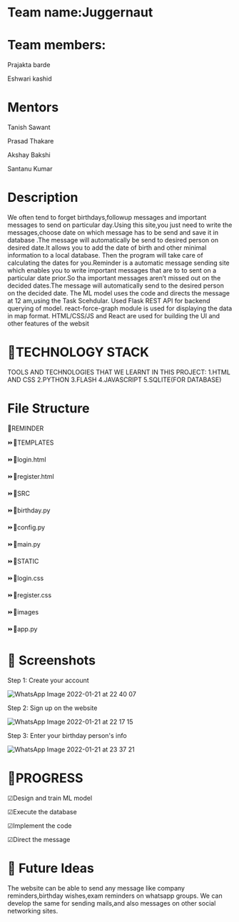 # Team name:Juggernaut

# Team members:

Prajakta barde

Eshwari kashid

# Mentors

Tanish Sawant

Prasad Thakare

Akshay Bakshi

Santanu Kumar



# Description

We often tend to forget birthdays,followup messages and important messages to send on particular day.Using this site,you just need to write the messages,choose date on which message has to be send  and save it in database .The message will automatically be send to desired person on desired date.It allows you to add the date of birth and other minimal information to a local database. Then the program will take care of calculating the dates for you.Reminder is a automatic message sending site which enables you to write important messages that are to to sent on a particular date prior.So tha important messages aren’t missed out on the decided dates.The message will automatically send to the desired person on the decided date.
The ML model uses the code and directs the message at 12 am,using the Task Scehdular. 
Used Flask REST API for backend querying of model.
react-force-graph module is used for displaying the data in map format.
HTML/CSS/JS and React are used for building the UI and other features of the websit





# 🥢TECHNOLOGY STACK
TOOLS AND TECHNOLOGIES THAT WE LEARNT IN THIS PROJECT:
1.HTML AND CSS
2.PYTHON
3.FLASH
4.JAVASCRIPT
5.SQLITE(FOR DATABASE)

# File Structure

📅REMINDER

⏩📁TEMPLATES
   
  ⏩📜login.html
  
  ⏩📜register.html

⏩📁SRC 
  
  ⏩📜birthday.py
 
 ⏩📜config.py
 
 ⏩📜main.py

⏩📁STATIC
  
  ⏩📜login.css
 
 ⏩📜register.css

⏩📜images

⏩📜app.py

    
# 🥢 Screenshots
Step 1: Create your account


![WhatsApp Image 2022-01-21 at 22 40 07](https://user-images.githubusercontent.com/81550605/150576426-37fe8f15-f538-4755-bddc-83ef5646cdb6.jpeg)





Step 2: Sign up on the website




![WhatsApp Image 2022-01-21 at 22 17 15](https://user-images.githubusercontent.com/81550605/150576351-3a68eed5-4745-419a-b86f-573678141489.jpeg)




Step 3: Enter your birthday person's info




![WhatsApp Image 2022-01-21 at 23 37 21](https://user-images.githubusercontent.com/81550605/150578120-1a1858aa-ce53-4a6f-8797-7028abee9f1c.jpeg)





# 🥢PROGRESS


☑Design and train ML model


☑Execute the database


☑Implement the code


☑Direct the message





# 🥢 Future Ideas 
The website can be able to send any message like company reminders,birthday wishes,exam reminders on whatsapp groups. We can develop the same for sending mails,and also messages on other social networking sites.




